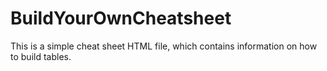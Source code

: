 # BuildYourOwnCheatsheet
This is a simple cheat sheet HTML file, which contains information on how to build tables.
